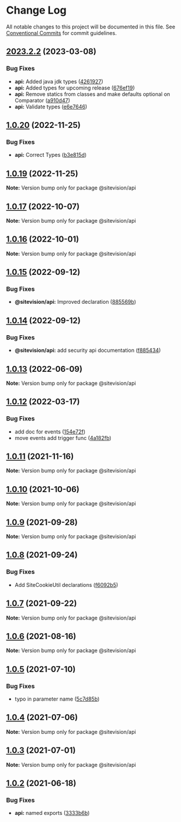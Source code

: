 # Change Log

All notable changes to this project will be documented in this file.
See [Conventional Commits](https://conventionalcommits.org) for commit guidelines.

## [2023.2.2](https://github.com/sitevision/sitevision-apps/compare/@sitevision/api@2023.2.1...@sitevision/api@2023.2.2) (2023-03-08)

### Bug Fixes

- **api:** Added java jdk types ([4261927](https://github.com/sitevision/sitevision-apps/commit/426192761a3551e6f37efc12b6dece92ad5fd60e))
- **api:** Added types for upcoming release ([676ef19](https://github.com/sitevision/sitevision-apps/commit/676ef191c0fd1fe64e545054e1ddde6923bd3fba))
- **api:** Remove statics from classes and make defaults optional on Comparator ([a910d47](https://github.com/sitevision/sitevision-apps/commit/a910d47eba63913a3d02479c3bb2e080fdf62683))
- **api:** Validate types ([e6e7646](https://github.com/sitevision/sitevision-apps/commit/e6e7646cda83cfac68a1cc0e9f04db070cbd217e))

## [1.0.20](https://github.com/sitevision/sitevision-apps/compare/@sitevision/api@1.0.19...@sitevision/api@1.0.20) (2022-11-25)

### Bug Fixes

- **api:** Correct Types ([b3e815d](https://github.com/sitevision/sitevision-apps/commit/b3e815dc9ad91b0f7828bb65b515e4b6cfcefad9))

## [1.0.19](https://github.com/sitevision/sitevision-apps/compare/@sitevision/api@1.0.18...@sitevision/api@1.0.19) (2022-11-25)

**Note:** Version bump only for package @sitevision/api

## [1.0.17](https://github.com/sitevision/sitevision-apps/compare/@sitevision/api@1.0.16...@sitevision/api@1.0.17) (2022-10-07)

**Note:** Version bump only for package @sitevision/api

## [1.0.16](https://github.com/sitevision/sitevision-apps/compare/@sitevision/api@1.0.15...@sitevision/api@1.0.16) (2022-10-01)

**Note:** Version bump only for package @sitevision/api

## [1.0.15](https://github.com/sitevision/sitevision-apps/compare/@sitevision/api@1.0.14...@sitevision/api@1.0.15) (2022-09-12)

### Bug Fixes

- **@sitevision/api:** Improved declaration ([885569b](https://github.com/sitevision/sitevision-apps/commit/885569b9824824d6877ae9d478a80e521ba59fc0))

## [1.0.14](https://github.com/sitevision/sitevision-apps/compare/@sitevision/api@1.0.13...@sitevision/api@1.0.14) (2022-09-12)

### Bug Fixes

- **@sitevision/api:** add security api documentation ([f885434](https://github.com/sitevision/sitevision-apps/commit/f885434b1c42d0387037e459958e0e3988be3071))

## [1.0.13](https://github.com/sitevision/sitevision-apps/compare/@sitevision/api@1.0.12...@sitevision/api@1.0.13) (2022-06-09)

**Note:** Version bump only for package @sitevision/api

## [1.0.12](https://github.com/sitevision/sitevision-apps/compare/@sitevision/api@1.0.11...@sitevision/api@1.0.12) (2022-03-17)

### Bug Fixes

- add doc for events ([154e72f](https://github.com/sitevision/sitevision-apps/commit/154e72f21a2cd218e1fed706d24bf508ff2a248e))
- move events add trigger func ([4a182fb](https://github.com/sitevision/sitevision-apps/commit/4a182fbf2a1bd1f79614e2f5e89ca01d1d54f3d2))

## [1.0.11](https://github.com/sitevision/sitevision-apps/compare/@sitevision/api@1.0.10...@sitevision/api@1.0.11) (2021-11-16)

**Note:** Version bump only for package @sitevision/api

## [1.0.10](https://github.com/sitevision/sitevision-apps/compare/@sitevision/api@1.0.9...@sitevision/api@1.0.10) (2021-10-06)

**Note:** Version bump only for package @sitevision/api

## [1.0.9](https://github.com/sitevision/sitevision-apps/compare/@sitevision/api@1.0.8...@sitevision/api@1.0.9) (2021-09-28)

**Note:** Version bump only for package @sitevision/api

## [1.0.8](https://github.com/sitevision/sitevision-apps/compare/@sitevision/api@1.0.7...@sitevision/api@1.0.8) (2021-09-24)

### Bug Fixes

- Add SiteCookieUtil declarations ([f6092b5](https://github.com/sitevision/sitevision-apps/commit/f6092b52bf9827a1933b913db3a86d02b5dd4850))

## [1.0.7](https://github.com/sitevision/sitevision-apps/compare/@sitevision/api@1.0.6...@sitevision/api@1.0.7) (2021-09-22)

**Note:** Version bump only for package @sitevision/api

## [1.0.6](https://github.com/sitevision/sitevision-apps/compare/@sitevision/api@1.0.5...@sitevision/api@1.0.6) (2021-08-16)

**Note:** Version bump only for package @sitevision/api

## [1.0.5](https://github.com/sitevision/sitevision-apps/compare/@sitevision/api@1.0.4...@sitevision/api@1.0.5) (2021-07-10)

### Bug Fixes

- typo in parameter name ([5c7d85b](https://github.com/sitevision/sitevision-apps/commit/5c7d85bee8fe6bf1e978f5cdacdc930bf2a188fd))

## [1.0.4](https://github.com/sitevision/sitevision-apps/compare/@sitevision/api@1.0.3...@sitevision/api@1.0.4) (2021-07-06)

**Note:** Version bump only for package @sitevision/api

## [1.0.3](https://github.com/sitevision/sitevision-apps/compare/@sitevision/api@1.0.2...@sitevision/api@1.0.3) (2021-07-01)

**Note:** Version bump only for package @sitevision/api

## [1.0.2](https://github.com/sitevision/sitevision-apps/compare/@sitevision/api@1.0.1...@sitevision/api@1.0.2) (2021-06-18)

### Bug Fixes

- **api:** named exports ([3333b6b](https://github.com/sitevision/sitevision-apps/commit/3333b6b5e9dbe17cc93f6fb89445c94280c1e418))
